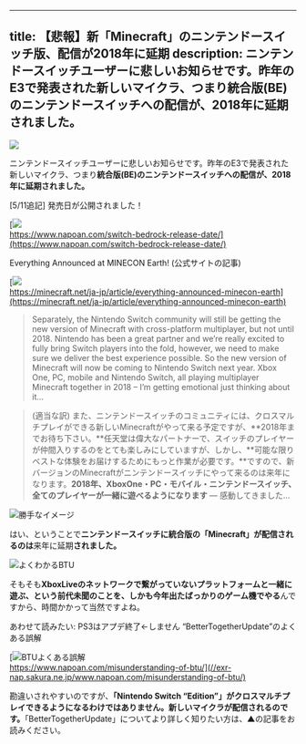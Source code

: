 
---
title: 【悲報】新「Minecraft」のニンテンドースイッチ版、配信が2018年に延期
description: ニンテンドースイッチユーザーに悲しいお知らせです。昨年のE3で発表された新しいマイクラ、つまり統合版(BE)のニンテンドースイッチへの配信が、2018年に延期されました。
---

![](https://cdn-ak.f.st-hatena.com/images/fotolife/s/sasigume/20210208/20210208103158.png)

ニンテンドースイッチユーザーに悲しいお知らせです。昨年のE3で発表された新しいマイクラ、つまり**統合版(BE)のニンテンドースイッチへの配信が、2018年に延期されました。**

\[5/11追記\] 発売日が公開されました！

[![](https://cdn-ak.f.st-hatena.com/images/fotolife/s/sasigume/20210208/20210208091336.png)  
https://www.napoan.com/switch-bedrock-release-date/](https://www.napoan.com/switch-bedrock-release-date/)

Everything Announced at MINECON Earth! (公式サイトの記事)

[![](https://cdn-ak.f.st-hatena.com/images/fotolife/s/sasigume/20210208/20210208114515.png)  
https://minecraft.net/ja-jp/article/everything-announced-minecon-earth](https://minecraft.net/ja-jp/article/everything-announced-minecon-earth)

> Separately, the Nintendo Switch community will still be getting the new version of Minecraft with cross-platform multiplayer, but not until 2018. Nintendo has been a great partner and we’re really excited to fully bring Switch players into the fold, however, we need to make sure we deliver the best experience possible. So the new version of Minecraft will now be coming to Nintendo Switch next year. Xbox One, PC, mobile and Nintendo Switch, all playing multiplayer Minecraft together in 2018 – I’m getting emotional just thinking about it…

> (適当な訳) また、ニンテンドースイッチのコミュニティには、クロスマルチプレイができる新しいMinecraftがやって来る予定ですが、**2018年までお待ち下さい。**任天堂は偉大なパートナーで、スイッチのプレイヤーが仲間入りするのをとても楽しみにしていますが、しかし、**可能な限りベストな体験をお届けするためにもっと作業が必要です。**ですので、新バージョンのMinecraftがニンテンドースイッチにやって来るのは来年になります。**2018年、XboxOne・PC・モバイル・ニンテンドースイッチ、全てのプレイヤーが一緒に遊べるようになります** ― 感動してきました…

![勝手なイメージ](https://cdn-ak.f.st-hatena.com/images/fotolife/s/sasigume/20210208/20210208121334.png)

はい、ということで**ニンテンドースイッチに統合版の「Minecraft」が配信されるのは**来年に延期**されました。**

![よくわかるBTU](https://cdn-ak.f.st-hatena.com/images/fotolife/s/sasigume/20210208/20210208091112.png)

そもそも**XboxLiveのネットワークで繋がっていないプラットフォームと一緒に遊ぶ、という前代未聞のことを、しかも今年出たばっかりのゲーム機でやる**んですから、時間かかって当然ですよね。

あわせて読みたい: PS3はアプデ終了←しません “BetterTogetherUpdate”のよくある誤解

[![BTUよくある誤解](https://cdn-ak.f.st-hatena.com/images/fotolife/s/sasigume/20210208/20210208122155.png)  
https://www.napoan.com/misunderstanding-of-btu/](//exr-nap.sakura.ne.jp/www.napoan.com/misunderstanding-of-btu/)

勘違いされやすいのですが、**「Nintendo Switch “Edition”」がクロスマルチプレイできるようになるわけではありません。新しいマイクラが配信されるのです。**「BetterTogetherUpdate」についてより詳しく知りたい方は、▲の記事をお読みください。
